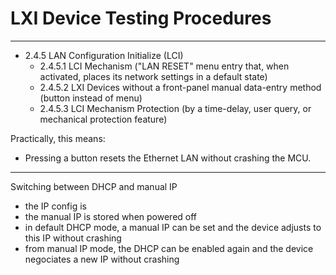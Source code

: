 
# LXI Device Testing Procedures

--- 

- 2.4.5 LAN Configuration Initialize (LCI)
	+ 2.4.5.1 LCI Mechanism ("LAN RESET" menu entry that, when activated, places its network settings in a default state)
	+ 2.4.5.2 LXI Devices without a front-panel manual data-entry method (button instead of menu)
	+ 2.4.5.3 LCI Mechanism Protection (by a time-delay, user query, or mechanical protection feature)

Practically, this means:

- Pressing a button resets the Ethernet LAN without crashing the MCU.

---

Switching between DHCP and manual IP

- the IP config is
- the manual IP is stored when powered off
- in default DHCP mode, a manual IP can be set and the device adjusts to this IP without crashing
- from manual IP mode, the DHCP can be enabled again and the device negociates a new IP without crashing














